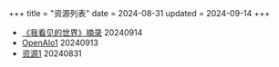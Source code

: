 +++
title = "资源列表"
date = 2024-08-31
updated = 2024-09-14
+++

- [《我看见的世界》摘录](/resource/book-the-world-i-see/)    20240914
- [OpenAIo1](/resource/openaio1)        20240913
- [资源1](/resource/resource/)          20240831
